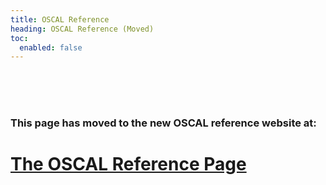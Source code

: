 ```yaml
---
title: OSCAL Reference
heading: OSCAL Reference (Moved)
toc:
  enabled: false
---
```


<br/><br/><br/>

### This page has moved to the new OSCAL reference website at: 

# [The OSCAL Reference Page](https://pages.nist.gov/OSCAL-Reference/)

<br/><br/><br/>
